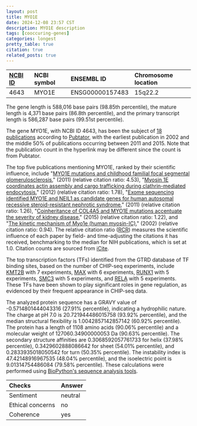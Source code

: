 ```yaml
---
layout: post
title: MYO1E
date: 2024-12-08 23:57 CST
description: MYO1E description
tags: [cooccuring-genes]
categories: longest
pretty_table: true
citation: true
related_posts: true
---
```




| [NCBI ID](https://www.ncbi.nlm.nih.gov/gene/4643) | NCBI symbol | ENSEMBL ID | Chromosome location |
| :-------- | :------- | :-------- | :------- |
| 4643  | MYO1E | ENSG00000157483 | 15q22.2 |



The gene length is 588,016 base pairs (98.85th percentile), the mature length is 4,371 base pairs (86.8th percentile), and the primary transcript length is 586,287 base pairs (99.51st percentile).


The gene MYO1E, with NCBI ID 4643, has been the subject of [18 publications](https://pubmed.ncbi.nlm.nih.gov/?term=%22MYO1E%22) according to [Pubtator](https://academic.oup.com/nar/article/47/W1/W587/5494727), with the earliest publication in 2002 and the middle 50% of publications occurring between 2011 and 2015. Note that the publication count in the hyperlink may be different since the count is from Pubtator.


The top five publications mentioning MYO1E, ranked by their scientific influence, include "[MYO1E mutations and childhood familial focal segmental glomerulosclerosis.](https://pubmed.ncbi.nlm.nih.gov/21756023)" (2011) (relative citation ratio: 4.53), "[Myosin 1E coordinates actin assembly and cargo trafficking during clathrin-mediated endocytosis.](https://pubmed.ncbi.nlm.nih.gov/22675027)" (2012) (relative citation ratio: 1.78), "[Exome sequencing identified MYO1E and NEIL1 as candidate genes for human autosomal recessive steroid-resistant nephrotic syndrome.](https://pubmed.ncbi.nlm.nih.gov/21697813)" (2011) (relative citation ratio: 1.26), "[Coinheritance of COL4A5 and MYO1E mutations accentuate the severity of kidney disease.](https://pubmed.ncbi.nlm.nih.gov/25739341)" (2015) (relative citation ratio: 1.22), and "[The kinetic mechanism of Myo1e (human myosin-IC).](https://pubmed.ncbi.nlm.nih.gov/11940582)" (2002) (relative citation ratio: 0.94). The relative citation ratio ([RCR](https://journals.plos.org/plosbiology/article?id=10.1371/journal.pbio.1002541)) measures the scientific influence of each paper by field- and time-adjusting the citations it has received, benchmarking to the median for NIH publications, which is set at 1.0. Citation counts are sourced from [iCite](https://icite.od.nih.gov).





The top transcription factors (TFs) identified from the GTRD database of TF binding sites, based on the number of CHIP-seq experiments, include [KMT2B](https://www.ncbi.nlm.nih.gov/gene/9757) with 7 experiments, [MAX](https://www.ncbi.nlm.nih.gov/gene/4149) with 6 experiments, [RUNX1](https://www.ncbi.nlm.nih.gov/gene/861) with 5 experiments, [SMC3](https://www.ncbi.nlm.nih.gov/gene/9126) with 5 experiments, and [RELA](https://www.ncbi.nlm.nih.gov/gene/5970) with 5 experiments. These TFs have been shown to play significant roles in gene regulation, as evidenced by their frequent appearance in CHIP-seq data.











The analyzed protein sequence has a GRAVY value of -0.5714801444043316 (27.91% percentile), indicating a hydrophilic nature. The charge at pH 7.0 is 20.721944486015758 (93.92% percentile), and the median structural flexibility is 1.0042857142857142 (60.92% percentile). The protein has a length of 1108 amino acids (90.06% percentile) and a molecular weight of 127060.34900000053 Da (90.63% percentile). The secondary structure affinities are 0.3068592057761733 for helix (37.98% percentile), 0.3429602888086642 for sheet (54.01% percentile), and 0.2833935018050542 for turn (50.35% percentile). The instability index is 47.42148916967535 (48.04% percentile), and the isoelectric point is 9.01314754486084 (79.58% percentile). These calculations were performed using [BioPython's sequence analysis tools](https://biopython.org/docs/1.75/api/Bio.SeqUtils.ProtParam.html).



| Checks    | Answer |
| :-------- | :------- |
| Sentiment  | neutral   |
| Ethical concerns | no     |
| Coherence    | yes    |